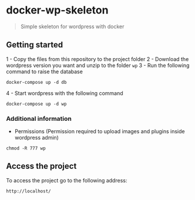 # docker-wp-skeleton
> Simple skeleton for wordpress with docker

## Getting started
1 - Copy the files from this repository to the project folder
2 - Download the wordpress version you want and unzip to the folder `wp`
3 - Run the following command to raise the database
```
docker-compose up -d db
```

4 - Start wordpress with the following command
```
docker-compose up -d wp
```


### Additional information
- Permissions (Permission required to upload images and plugins inside wordpress admin)
```
chmod -R 777 wp
```

## Access the project
To access the project go to the following address:
```
http://localhost/
```

